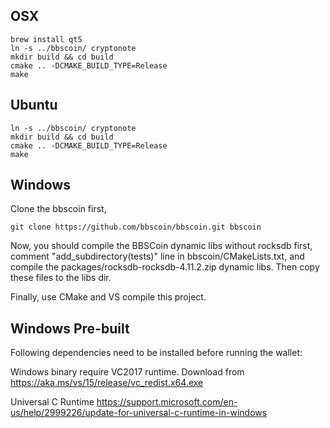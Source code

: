 ## OSX
```
brew install qt5
ln -s ../bbscoin/ cryptonote
mkdir build && cd build
cmake .. -DCMAKE_BUILD_TYPE=Release
make
```

## Ubuntu
```
ln -s ../bbscoin/ cryptonote
mkdir build && cd build
cmake .. -DCMAKE_BUILD_TYPE=Release
make
```

## Windows

Clone the bbscoin first,

```
git clone https://github.com/bbscoin/bbscoin.git bbscoin
```

Now, you should compile the BBSCoin dynamic libs without rocksdb first, comment "add_subdirectory(tests)" line in bbscoin/CMakeLists.txt, and compile the packages/rocksdb-rocksdb-4.11.2.zip dynamic libs.
Then copy these files to the libs dir.

Finally, use CMake and VS compile this project.

## Windows Pre-built

Following dependencies need to be installed before running the wallet:

Windows binary require VC2017 runtime.
Download from https://aka.ms/vs/15/release/vc_redist.x64.exe

Universal C Runtime
https://support.microsoft.com/en-us/help/2999226/update-for-universal-c-runtime-in-windows
